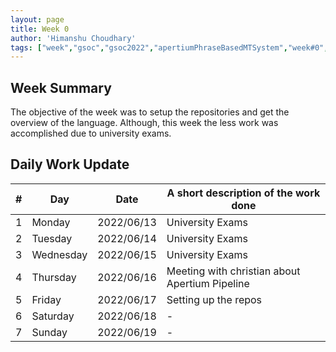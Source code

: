 ```yaml
---
layout: page
title: Week 0
author: 'Himanshu Choudhary'
tags: ["week","gsoc","gsoc2022","apertiumPhraseBasedMTSystem","week#0","eval#1"]
---
```


## Week Summary

The objective of the week was to setup the repositories and get the overview of the language. Although, this week the less work was accomplished due to university exams.

## Daily Work Update


|\#|Day|Date|A short description of the work done|  
|---	|---	|---	|---	|  
|1   	| Monday 	|   	2022/06/13	| University Exams |  
|2   	| Tuesday  	|   2022/06/14	| University Exams	|  
|3   	| Wednesday |  2022/06/15 	| University Exams |  
|4   	| Thursday  |   2022/06/16	| Meeting with christian about Apertium Pipeline  |  
|5   	| Friday  	|   2022/06/17	| Setting up the repos |  
|6   	| Saturday  |  2022/06/18	| - |  
|7   	| Sunday  	|   2022/06/19	| - |  
